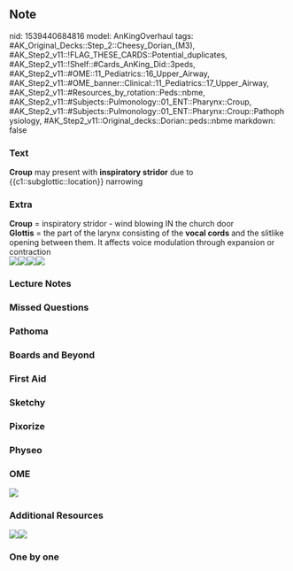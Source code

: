 ## Note
nid: 1539440684816
model: AnKingOverhaul
tags: #AK_Original_Decks::Step_2::Cheesy_Dorian_(M3), #AK_Step2_v11::!FLAG_THESE_CARDS::Potential_duplicates, #AK_Step2_v11::!Shelf::#Cards_AnKing_Did::3peds, #AK_Step2_v11::#OME::11_Pediatrics::16_Upper_Airway, #AK_Step2_v11::#OME_banner::Clinical::11_Pediatrics::17_Upper_Airway, #AK_Step2_v11::#Resources_by_rotation::Peds::nbme, #AK_Step2_v11::#Subjects::Pulmonology::01_ENT::Pharynx::Croup, #AK_Step2_v11::#Subjects::Pulmonology::01_ENT::Pharynx::Croup::Pathophysiology, #AK_Step2_v11::Original_decks::Dorian::peds::nbme
markdown: false

### Text
<b>Croup</b> may present with <b>inspiratory stridor</b> due to
{{c1::subglottic::location}} narrowing

### Extra
<div>
  <b>Croup</b> = inspiratory stridor - wind blowing IN the church
  door
</div>
<div>
  <b>Glottis</b> = the part of the larynx consisting of the
  <b>vocal cords</b> and the slitlike opening between them. It
  affects voice modulation through expansion or contraction
</div><img src="paste-796935476740097%20(1).jpg"><img src=
"paste-6314688551845889.jpg"><img src=
"Larynx_and_nearby_structures.jpg"><img src="croupy.png">

### Lecture Notes


### Missed Questions


### Pathoma


### Boards and Beyond


### First Aid


### Sketchy


### Pixorize


### Physeo


### OME
<div class="ome-widget">
  <a href=
  "https://onlinemeded.org/spa/pediatrics/upper-airway/acquire?ref=anki">
  <img src="_OME_AnkiFlashcards_Lesson_4.png"></a>
</div>

### Additional Resources
<img src="paste-6314649897140225.jpg"><img src=
"paste-7157266646040577.jpg">

### One by one

